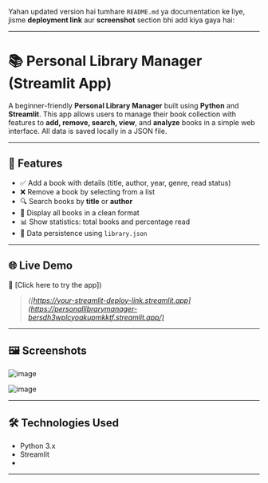 Yahan updated version hai tumhare `README.md` ya documentation ke liye, jisme **deployment link** aur **screenshot** section bhi add kiya gaya hai:

---

# 📚 Personal Library Manager (Streamlit App)

A beginner-friendly **Personal Library Manager** built using **Python** and **Streamlit**. This app allows users to manage their book collection with features to **add, remove, search, view**, and **analyze** books in a simple web interface. All data is saved locally in a JSON file.

---

## 🚀 Features

- ✅ Add a book with details (title, author, year, genre, read status)  
- ❌ Remove a book by selecting from a list  
- 🔍 Search books by **title** or **author**  
- 📖 Display all books in a clean format  
- 📊 Show statistics: total books and percentage read  
- 💾 Data persistence using `library.json`

---

## 🌐 Live Demo

🔗 [Click here to try the app])

> _([https://your-streamlit-deploy-link.streamlit.app](https://personallibrarymanager-bersdh3wplcyoakupmkktf.streamlit.app/)_

---

## 🖼️ Screenshots

![image](https://github.com/user-attachments/assets/deba51d4-848b-430f-b6a9-68487ae2d413)


![image](https://github.com/user-attachments/assets/f98a220b-03cd-434d-bc16-149b08750882)



---

## 🛠 Technologies Used

- Python 3.x  
- Streamlit
- 
---

